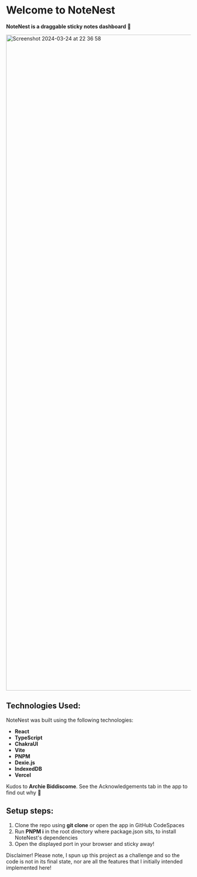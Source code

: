 # Welcome to NoteNest

**NoteNest is a draggable sticky notes dashboard** 📝

<img width="1790" alt="Screenshot 2024-03-24 at 22 36 58" src="https://github.com/jan-bock/note-nest/assets/113291832/537a940e-f217-49f3-b810-ad51ee0bbba5">

## Technologies Used:

NoteNest was built using the following technologies:

- **React**
- **TypeScript**
- **ChakraUI**
- **Vite**
- **PNPM**
- **Dexie.js**
- **IndexedDB**
- **Vercel**

Kudos to **Archie Biddiscome**. See the Acknowledgements tab in the app to find out why 📝

## Setup steps:
1. Clone the repo using **git clone** or open the app in GitHub CodeSpaces
2. Run **PNPM i** in the root directory where package.json sits, to install NoteNest's dependencies
3. Open the displayed port in your browser and sticky away!

Disclaimer! Please note, I spun up this project as a challenge and so the code is not in its final state, nor are all the features that I initially intended implemented here!
